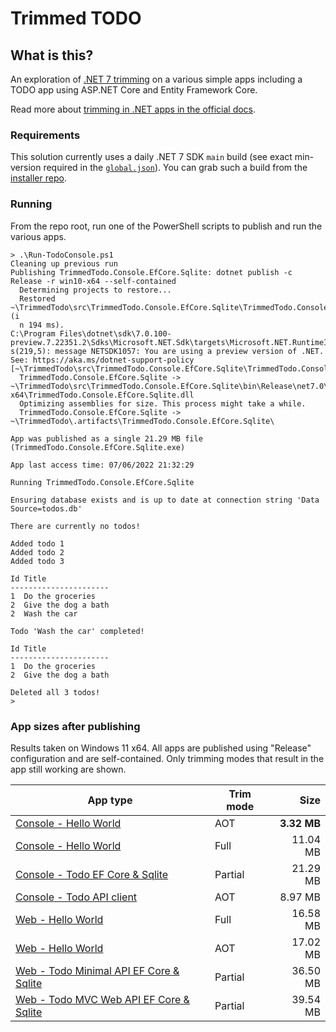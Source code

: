 # Trimmed TODO

## What is this?

An exploration of [.NET 7 trimming](https://docs.microsoft.com/dotnet/core/deploying/trimming/prepare-libraries-for-trimming) on a various simple apps including a TODO app using ASP.NET Core and Entity Framework Core.

Read more about [trimming in .NET apps in the official docs](https://docs.microsoft.com/dotnet/core/deploying/trimming/trimming-options#trimming-framework-library-features).

### Requirements

This solution currently uses a daily .NET 7 SDK `main` build (see exact min-version required in the [`global.json`](global.json)). You can grab such a build from the [installer repo](https://github.com/dotnet/installer).

### Running

From the repo root, run one of the PowerShell scripts to publish and run the various apps.

```terminal
> .\Run-TodoConsole.ps1
Cleaning up previous run
Publishing TrimmedTodo.Console.EfCore.Sqlite: dotnet publish -c Release -r win10-x64 --self-contained
  Determining projects to restore...
  Restored ~\TrimmedTodo\src\TrimmedTodo.Console.EfCore.Sqlite\TrimmedTodo.Console.EfCore.Sqlite.csproj (i
  n 194 ms).
C:\Program Files\dotnet\sdk\7.0.100-preview.7.22351.2\Sdks\Microsoft.NET.Sdk\targets\Microsoft.NET.RuntimeIdentifierInference.target
s(219,5): message NETSDK1057: You are using a preview version of .NET. See: https://aka.ms/dotnet-support-policy [~\TrimmedTodo\src\TrimmedTodo.Console.EfCore.Sqlite\TrimmedTodo.Console.EfCore.Sqlite.csproj]
  TrimmedTodo.Console.EfCore.Sqlite -> ~\TrimmedTodo\src\TrimmedTodo.Console.EfCore.Sqlite\bin\Release\net7.0\win-x64\TrimmedTodo.Console.EfCore.Sqlite.dll
  Optimizing assemblies for size. This process might take a while.
  TrimmedTodo.Console.EfCore.Sqlite -> ~\TrimmedTodo\.artifacts\TrimmedTodo.Console.EfCore.Sqlite\

App was published as a single 21.29 MB file (TrimmedTodo.Console.EfCore.Sqlite.exe)

App last access time: 07/06/2022 21:32:29

Running TrimmedTodo.Console.EfCore.Sqlite

Ensuring database exists and is up to date at connection string 'Data Source=todos.db'

There are currently no todos!

Added todo 1
Added todo 2
Added todo 3

Id Title
----------------------
1  Do the groceries
2  Give the dog a bath
2  Wash the car

Todo 'Wash the car' completed!

Id Title
----------------------
1  Do the groceries
2  Give the dog a bath

Deleted all 3 todos!
>
```

### App sizes after publishing

Results taken on Windows 11 x64. All apps are published using "Release" configuration and are self-contained. Only trimming modes that result in the app still working are shown.

App type | Trim mode | Size
---------|-----------|----:
[Console - Hello World](/src/HelloWorld.Console/) | AOT | **3.32 MB**
[Console - Hello World](/src/HelloWorld.Console/) | Full | 11.04 MB
[Console - Todo EF Core & Sqlite](/src/TrimmedTodo.Console.EfCore.Sqlite/) | Partial | 21.29 MB
[Console - Todo API client](/src/TrimmedTodo.Console.ApiClient/) | AOT | 8.97 MB
[Web - Hello World](/src/HelloWorld.Web/) | Full | 16.58 MB
[Web - Hello World](/src/HelloWorld.Web/) | AOT | 17.02 MB
[Web - Todo Minimal API EF Core & Sqlite](/src/TrimmedTodo.MinimalApi.EfCore.Sqlite/) | Partial | 36.50 MB
[Web - Todo MVC Web API EF Core & Sqlite](/src/TrimmedTodo.WebApi.EfCore.Sqlite/) | Partial | 39.54 MB

